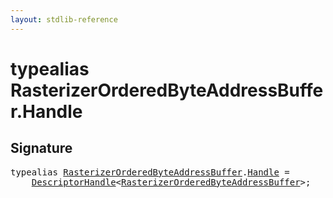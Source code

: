 ```yaml
---
layout: stdlib-reference
---
```


# typealias RasterizerOrderedByteAddressBuffer\.Handle

## Signature

<pre>
<span class='code_keyword'>typealias</span> <a href="index.html" class="code_type">RasterizerOrderedByteAddressBuffer</a>.<a href="handle-0.html" class="code_type">Handle</a> = 
    <a href="index.html" class="code_type">DescriptorHandle</a>&lt;<a href="index.html" class="code_type">RasterizerOrderedByteAddressBuffer</a>&gt;;
</pre>

